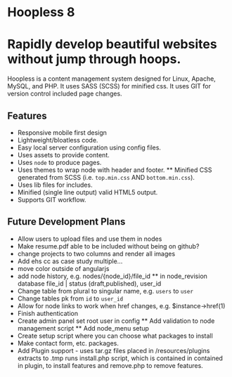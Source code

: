 # Hoopless 8
# Rapidly develop beautiful websites without jump through hoops.
Hoopless is a content management system designed for Linux, Apache, MySQL, and PHP.
It uses SASS (SCSS) for minified css.
It uses GIT for version control included page changes.

## Features
* Responsive mobile first design
* Lightweight/bloatless code.
* Easy local server configuration using config files.
* Uses assets to provide content.
* Uses `node` to produce pages.
* Uses themes to wrap node with header and footer.
** Minified CSS generated from SCSS (i.e. `top.min.css` AND `bottom.min.css`).
* Uses lib files for includes.
* Minified (single line output) valid HTML5 output.
* Supports GIT workflow.

## Future Development Plans
* Allow users to upload files and use them in nodes
* Make resume.pdf able to be included without being on github?
* change projects to two columns and render all images
* Add ehs cc as case study multiple...
* move color outside of angularjs
* add node history, e.g. nodes/{node_id}/file_id
** in node_revision database file_id | status (draft,published), user_id
* Change table from plural to singular name, e.g. `users` to `user`
* Change tables pk from `id` to `user_id`
* Allow for node links to work when href changes, e.g. $instance->href(1)
* Finish authentication
* Create admin panel set root user in config
** Add validation to node management script
** Add node_menu setup
* Create setup script where you can choose what packages to install
* Make contact form, etc. packages.
* Add Plugin support - uses tar.gz files placed in /resources/plugins extracts
to .tmp runs install.php script, which is contained in contained in plugin,
to install features and remove.php to remove features.
